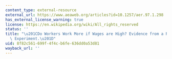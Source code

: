 ```yaml
---
content_type: external-resource
external_url: https://www.aeaweb.org/articles?id=10.1257/aer.97.1.298
has_external_license_warning: true
license: https://en.wikipedia.org/wiki/All_rights_reserved
status: ''
title: "\u201CDo Workers Work More if Wages are High? Evidence from a Randomized Field\
  \ Experiment.\u201D"
uid: 8f82c561-699f-4f4c-b6fe-636dd0a53d81
wayback_url: ''
---
```

